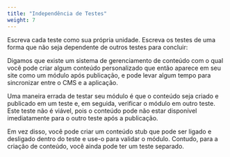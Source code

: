 ```yaml
---
title: "Independência de Testes"
weight: 7
---
```



Escreva cada teste como sua própria unidade. Escreva os testes de uma forma que não seja
dependente de outros testes para concluir:

Digamos que existe um sistema de gerenciamento de conteúdo com o qual você pode criar
algum conteúdo personalizado que então aparece em seu site como um módulo após
publicação, e pode levar algum tempo para sincronizar entre o CMS e a aplicação.

Uma maneira errada de testar seu módulo é que o conteúdo seja criado e
publicado em um teste e, em seguida, verificar o módulo em outro teste. Este teste
não é viável, pois o conteúdo pode não estar disponível imediatamente para o
outro teste após a publicação.

Em vez disso, você pode criar um conteúdo stub que pode ser ligado e desligado
dentro do teste e use-o para validar o módulo. Contudo,
para a criação de conteúdo, você ainda pode ter um teste separado.
